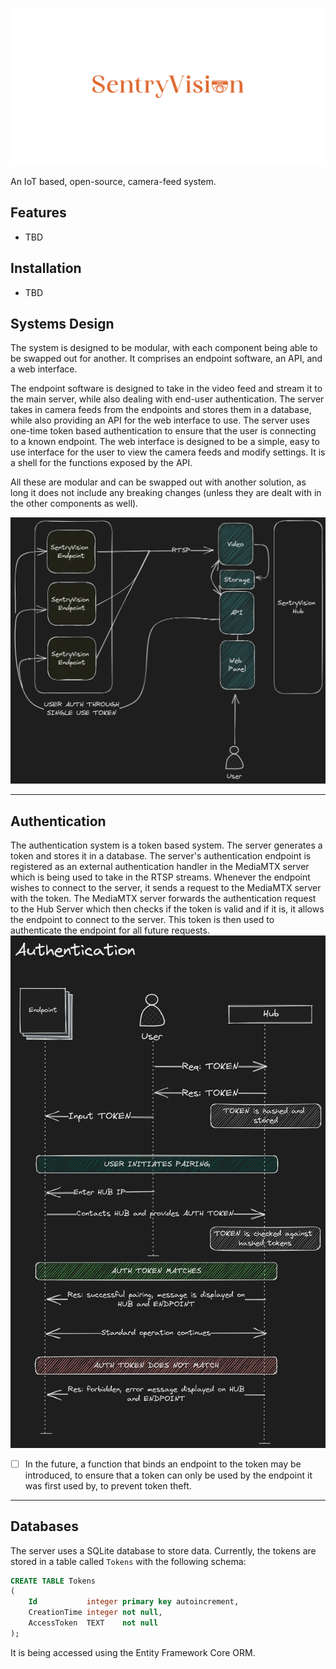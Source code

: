 ![SentryVision](images/banner.png)

An IoT based, open-source, camera-feed system.

## Features
- TBD

## Installation
- TBD

## Systems Design
The system is designed to be modular, with each component being able to be swapped out for another. It comprises an endpoint software, an API, and a web interface.

The endpoint software is designed to take in the video feed and stream it to the main server, while also dealing with end-user authentication.
The server takes in camera feeds from the endpoints and stores them in a database, while also providing an API for the web interface to use. The server uses one-time token based authentication to ensure that the user is connecting to a known endpoint.
The web interface is designed to be a simple, easy to use interface for the user to view the camera feeds and modify settings. It is a shell for the functions exposed by the API.

All these are modular and can be swapped out with another solution, as long it does not include any breaking changes (unless they are dealt with in the other components as well).

![systems_design.png](images%2Fsystems_design.png)

---

## Authentication
The authentication system is a token based system. The server generates a token and stores it in a database. The server's authentication endpoint is registered as an external authentication handler in the MediaMTX server which is being used to take in the RTSP streams. Whenever the endpoint wishes to connect to the server, it sends a request to the MediaMTX server with the token. The MediaMTX server forwards the authentication request to the Hub Server which then checks if the token is valid and if it is, it allows the endpoint to connect to the server. This token is then used to authenticate the endpoint for all future requests.
![authentication.png](images/authentication.png)
- [ ] In the future, a function that binds an endpoint to the token may be introduced, to ensure that a token can only be used by the endpoint it was first used by, to prevent token theft.

---
## Databases
The server uses a SQLite database to store data.
Currently, the tokens are stored in a table called `Tokens` with the following schema:
```sql
CREATE TABLE Tokens
(
    Id           integer primary key autoincrement,
    CreationTime integer not null,
    AccessToken  TEXT    not null
);
```
It is being accessed using the Entity Framework Core ORM.